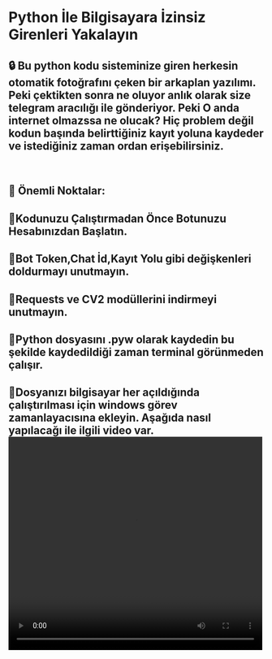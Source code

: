 # Python İle Bilgisayara İzinsiz Girenleri Yakalayın

<h2>🔒 Bu python kodu sisteminize giren herkesin otomatik fotoğrafını çeken bir arkaplan yazılımı. Peki çektikten sonra ne oluyor anlık olarak size telegram aracılığı ile gönderiyor. Peki O anda internet olmazssa ne olucak? Hiç problem değil kodun başında belirttiğiniz kayıt yoluna kaydeder ve istediğiniz zaman ordan erişebilirsiniz.</h2>
&nbsp
<h2>🔐 Önemli Noktalar:
<h2>🔑Kodunuzu Çalıştırmadan Önce Botunuzu Hesabınızdan Başlatın.
<h2>🔑Bot Token,Chat İd,Kayıt Yolu gibi değişkenleri doldurmayı unutmayın.<h2>
<h2>🔑Requests ve CV2 modüllerini indirmeyi unutmayın.<h2>
<h2>🔑Python dosyasını .pyw olarak kaydedin bu şekilde kaydedildiği zaman terminal görünmeden çalışır.<h2>
🔑Dosyanızı bilgisayar her açıldığında çalıştırılması için windows görev zamanlayacısına ekleyin. Aşağıda nasıl yapılacağı ile ilgili video var.

<video width="500" height="420" controls="controls">
  <source src="https://github.com/DarkMirrorq/Python-Thief-Catcher/blob/master/video.mp4"
  Tarayıcınız video etiketini desteklemiyor.
</video>


<h1><h1>

# Catch those who enter the computer without permission with Python

<h2>🔒 This Python code is a background software that takes an automatic photo of everyone entering your system.So what's going on after shooting, he sends you instantly through telegram.So what will happen if there is no internet at that moment?No problem, at the beginning of the code, you can save the recording path you specify and you can access it at any time.</h2>
&nbsp
<h2>🔐 Important points:<h3>
<h2>🔑Start your boat from your account before starting your Code.<h2>
<h2>🔑Don't forget to fill in variables such as boken, chat id, recording paths.
<h2>🔑Don't forget to download requests and CV2 modules.<h2>
<h2>🔑Save the python file as .tyw.<h2>
🔑Add your file to the Windows task timer to run your file every time the computer is turned on.There is a video about how to do below.

<video width="500" height="420" controls="controls">
  <source src="video.mp4" type="video/mp4" />
  <source src="video.ogg" type="video/ogg" />
  Tarayıcınız video etiketini desteklemiyor.
</video>
